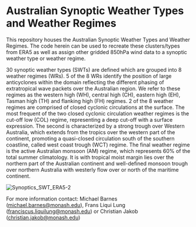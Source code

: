 # Australian Synoptic Weather Types and Weather Regimes

This repository houses the Australian Synoptic Weather Types and Weather Regimes. The code herein can be used to recreate these clusters/types from ERA5 as well as assign other gridded 850hPa wind data to a synoptic weather type or weather regime.  

30 synoptic weather types (SWTs) are defined which are grouped into 8 weather regimes (WRs). 5 of the 8 WRs identify the position of large anticyclones within the domain reflecting the different phasing of extratropical wave packets over the Australian region. We refer to these regimes as the western high (WH), central high (CH), eastern high (EH), Tasman high (TH) and flanking high (FH) regimes. 2 of the 8 weather regimes are comprised of closed cyclonic circulations at the surface. The most frequent of the two closed cyclonic circulation weather regimes is the cut-off low (COL) regime, representing a deep cut-off with a surface expression. The second is characterized by a strong trough over Western Australia, which extends from the tropics over the western part of the continent, promoting a quasi-closed circulation south of the southern coastline, called west coast trough (WCT) regime. The final weather regime is the active Australian monsoon (AM) regime, which represents 60\% of the total summer climatology. It is with tropical moist margin lies over the northern part of the Australian continent and well-defined monsoon trough over northern Australia with westerly flow over or north of the maritime continent.

![Synoptics_SWT_ERA5-2](https://github.com/user-attachments/assets/d436d2b1-0046-4b26-9ae2-88c9f713d7e7)

For more information contact:
Michael Barnes (michael.barnes@monash.edu), Frans Liqui Lung (franciscus.liquilung@monash.edu) or Christian Jakob (christian.jakob@monash.edu)

